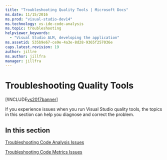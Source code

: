 ```yaml
---
title: "Troubleshooting Quality Tools | Microsoft Docs"
ms.date: 11/15/2016
ms.prod: "visual-studio-dev14"
ms.technology: vs-ide-code-analysis
ms.topic: troubleshooting
helpviewer_keywords:
  - "Visual Studio ALM, developing the application"
ms.assetid: 535b9e67-ce9e-4a3e-8d28-9365f257036e
caps.latest.revision: 19
author: jillre
ms.author: jillfra
manager: jillfra
---
```

# Troubleshooting Quality Tools
[!INCLUDE[vs2017banner](../includes/vs2017banner.md)]

If you experience issues when you run Visual Studio quality tools, the topics in this section can help you diagnose and correct the problem.

## In this section
 [Troubleshooting Code Analysis Issues](../code-quality/troubleshooting-code-analysis-issues.md)

 [Troubleshooting Code Metrics Issues](../code-quality/troubleshooting-code-metrics-issues.md)
